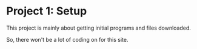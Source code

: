 <h1>Project 1: Setup</h1>
<p>This project is mainly about getting initial programs and files downloaded.</p>
<p>So, there won't be a lot of coding on for this site.</p>